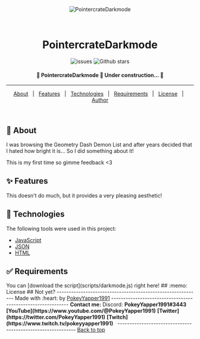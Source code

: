 <div align="center" id="top"> 
  <img src="./.github/app.gif" alt="PointercrateDarkmode" />

  &#xa0;

  <!-- <a href="https://pointercratedarkmode.netlify.app">Demo</a> -->
</div>

<h1 align="center">PointercrateDarkmode</h1>

<p align="center">

  <img alt="issues" src="https://img.shields.io/github/issues/PokeyYapper1991/pointercratedarkmode?color=FEB6B6">

  <img alt="Github stars" src="https://img.shields.io/github/stars/PokeyYapper1991/pointercratedarkmode?color=B6FEB9">
</p>

<!-- Status -->

<h4 align="center"> 
	🚧  PointercrateDarkmode 🚀 Under construction...  🚧
</h4> 

<hr>

<p align="center">
  <a href="#dart-about">About</a> &#xa0; | &#xa0; 
  <a href="#sparkles-features">Features</a> &#xa0; | &#xa0;
  <a href="#rocket-technologies">Technologies</a> &#xa0; | &#xa0;
  <a href="#white_check_mark-requirements">Requirements</a> &#xa0; | &#xa0;
  <a href="#memo-license">License</a> &#xa0; | &#xa0;
  <a href="https://github.com/PokeyYapper1991" target="_blank">Author</a>
</p>

<br>

## :dart: About ##

I was browsing the Geometry Dash Demon List and after years decided that I hated how bright it is... So I did something about it!

This is my first time so gimme feedback <3

## :sparkles: Features ##

This doesn't do much, but it provides a very pleasing aesthetic!

## :rocket: Technologies ##

The following tools were used in this project:

- [JavaScript]()
- [JSON]()
- [HTML]()

## :white_check_mark: Requirements ##

<!-- At the moment, you need to have an extension such as [Tampermonkey](https://www.tampermonkey.net/index.php) installed. --!>

You can [download the script](scripts/darkmode.js) right here!

## :memo: License ##

Not yet?

------------------------------------------------------------

Made with :heart: by <a href="https://github.com/PokeyYapper1991" target="_blank">PokeyYapper1991</a>

------------------------------------------------------------

<strong>Contact me:</strong>

Discord: <strong>PokeyYapper1991#3443</strong>

<strong>[YouTube](https://www.youtube.com/@PokeyYapper1991)</strong>

<strong>[Twitter](https://twitter.com/PokeyYapper1991)</strong>

<strong>[Twitch](https://www.twitch.tv/pokeyyapper1991)</strong>
&#xa0;

------------------------------------------------------------

<a href="#top">Back to top</a>
